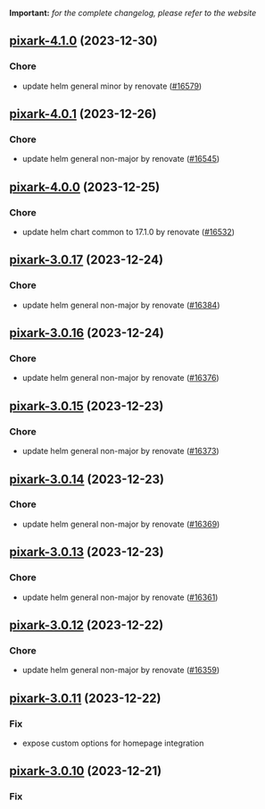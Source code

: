 **Important:**
*for the complete changelog, please refer to the website*




## [pixark-4.1.0](https://github.com/truecharts/charts/compare/pixark-4.0.1...pixark-4.1.0) (2023-12-30)

### Chore

- update helm general minor by renovate ([#16579](https://github.com/truecharts/charts/issues/16579))
  
  


## [pixark-4.0.1](https://github.com/truecharts/charts/compare/pixark-4.0.0...pixark-4.0.1) (2023-12-26)

### Chore

- update helm general non-major by renovate ([#16545](https://github.com/truecharts/charts/issues/16545))
  
  


## [pixark-4.0.0](https://github.com/truecharts/charts/compare/pixark-3.0.17...pixark-4.0.0) (2023-12-25)

### Chore

- update helm chart common to 17.1.0 by renovate ([#16532](https://github.com/truecharts/charts/issues/16532))
  
  


## [pixark-3.0.17](https://github.com/truecharts/charts/compare/pixark-3.0.16...pixark-3.0.17) (2023-12-24)

### Chore

- update helm general non-major by renovate ([#16384](https://github.com/truecharts/charts/issues/16384))
  
  


## [pixark-3.0.16](https://github.com/truecharts/charts/compare/pixark-3.0.15...pixark-3.0.16) (2023-12-24)

### Chore

- update helm general non-major by renovate ([#16376](https://github.com/truecharts/charts/issues/16376))
  
  


## [pixark-3.0.15](https://github.com/truecharts/charts/compare/pixark-3.0.14...pixark-3.0.15) (2023-12-23)

### Chore

- update helm general non-major by renovate ([#16373](https://github.com/truecharts/charts/issues/16373))
  
  


## [pixark-3.0.14](https://github.com/truecharts/charts/compare/pixark-3.0.13...pixark-3.0.14) (2023-12-23)

### Chore

- update helm general non-major by renovate ([#16369](https://github.com/truecharts/charts/issues/16369))
  
  


## [pixark-3.0.13](https://github.com/truecharts/charts/compare/pixark-3.0.12...pixark-3.0.13) (2023-12-23)

### Chore

- update helm general non-major by renovate ([#16361](https://github.com/truecharts/charts/issues/16361))
  
  


## [pixark-3.0.12](https://github.com/truecharts/charts/compare/pixark-3.0.11...pixark-3.0.12) (2023-12-22)

### Chore

- update helm general non-major by renovate ([#16359](https://github.com/truecharts/charts/issues/16359))
  
  


## [pixark-3.0.11](https://github.com/truecharts/charts/compare/pixark-3.0.10...pixark-3.0.11) (2023-12-22)

### Fix

- expose custom options for homepage integration
  
  


## [pixark-3.0.10](https://github.com/truecharts/charts/compare/pixark-3.0.9...pixark-3.0.10) (2023-12-21)

### Fix
